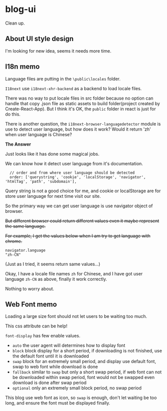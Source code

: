 # blog-ui

Clean up.


## About UI style design

I'm looking for new idea, seems it needs more time.

## I18n memo

Language files are putting in the `\public\locales` folder.

`I18next` use `i18next-xhr-backend` as a backend to load locale files.

There was no way to put locale files in src folder because no option can handle that copy .json file as static assets to build folder(project created by Create-React-App). But I think it's OK, the `public` folder in react is just for do this.

There is another question, the `i18next-browser-languagedetector` module is use to detect user language, but how does it work? Would it return 'zh' when user language is Chinese?

**The Answer**

Just looks like it has done some magical jobs.

We can know how it detect user language from it's documentation.

```
  // order and from where user language should be detected
  order: ['querystring', 'cookie', 'localStorage', 'navigator', 'htmlTag', 'path', 'subdomain'],
```

Query string is not a good choice for me, and cookie or localStorage are for store user language for next time visit our site.

So the primary way we can get user language is use navigator object of browser.

~~But different browser could return different values even it maybe represent the same language.~~

~~For example, I get the values below when I am try to get language with chrome.~~

```
navigator.language
"zh-CN"
```

(Just as I tried, it seems return same values...)

Okay, I have a locale file names `zh` for Chinese, and I have got user language `zh-CN` as above, finally it work correctly.

Nothing to worry about.

## Web Font memo

Loading a large size font should not let users to be waiting too much.

This css attribute can be help!

`font-display` has few enable values.

- `auto` the user agent will determines how to display font
- `block` block display for a short period, if downloading is not finished, use the default font until it is downloaded
- `swap` block for an extremely small period, and display use default font, swap to web font while download is done
- `fallback` similar to `swap` but only a short swap period, if web font can not be downloaded within swap period, font would not be swapped even download is done after swap period
- `optional` only an extremely small block period, no swap period

This blog use web font as icon, so `swap` is enough, don't let waiting be too long, and ensure the font must be displayed finally.
